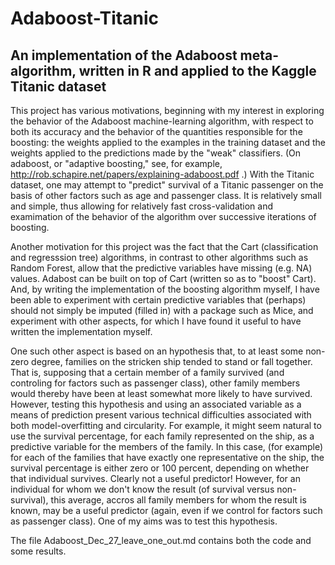 # Adaboost-Titanic
## An implementation of the Adaboost meta-algorithm, written in R and applied to the Kaggle Titanic dataset

This project has various motivations, beginning with my interest in exploring the behavior of the Adaboost machine-learning algorithm, with respect to
both its accuracy and the behavior of the quantities responsible for the boosting: the  weights applied to the examples
in the training dataset and the weights applied to the predictions made by the "weak" classifiers. (On adaboost, or "adaptive boosting," 
see, for example, http://rob.schapire.net/papers/explaining-adaboost.pdf .)  With the Titanic dataset, one may attempt to "predict" survival of a Titanic passenger on the basis of other factors such as age and passenger class. It is relatively small and simple, thus
allowing for relatively fast cross-validation and examimation of the behavior of the algorithm over successive iterations
of boosting.

Another motivation for this project was the fact that the Cart (classification and regresssion tree) algorithms, in contrast to other 
algorithms such as Random Forest, allow that the predictive variables have missing (e.g. NA) values. Adabost can be built on top of Cart 
(written so as to "boost" Cart). And, by writing the implementation of the boosting algorithm myself, I have been able to experiment with
certain predictive variables that (perhaps) should not simply be imputed (filled in) with a package such as Mice, and experiment with other aspects, for which I have found it useful to have written the implementation myself.

One such other aspect is based on an hypothesis that, to at least some non-zero degree, families on the stricken ship tended to stand
or fall together. That is, supposing that a certain member of a family survived (and controling for factors such as passenger class), 
other family members would thereby have been at least somewhat more likely to have survived. However, testing this hypothesis 
and using an associated variable as a means of prediction present various technical difficulties associated with both model-overfitting and 
circularity. For example, it might seem natural to use the survival percentage, for each family represented on the ship, as a predictive
variable for the members of the family. In this case, (for example) for each of the families that have exactly one representative on the
ship, the survival percentage is either zero or 100 percent, depending on whether that individual survives. Clearly not a useful predictor!
However, for an individual for whom we don't know the result (of survival versus non-survival), this average, accros all family members for whom the result is known, may be a useful predictor
(again, even if we control for factors such as passenger class). One of my aims was to test this hypothesis.

The file Adaboost_Dec_27_leave_one_out.md contains both the code and some results.


